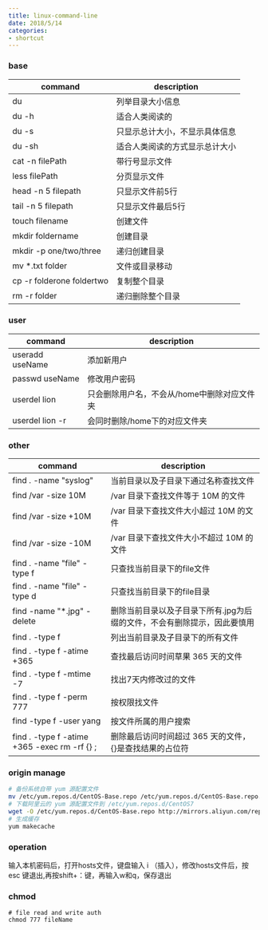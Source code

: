 ```yaml
---
title: linux-command-line
date: 2018/5/14
categories:
- shortcut
---
```


### base
command|description
-------|-----------
du | 列举目录大小信息
du -h | 适合人类阅读的
du -s | 只显示总计大小，不显示具体信息
du -sh | 适合人类阅读的方式显示总计大小
cat -n filePath | 带行号显示文件
less filePath | 分页显示文件
head -n 5 filepath | 只显示文件前5行
tail -n 5 filepath | 只显示文件最后5行
touch filename | 创建文件
mkdir foldername | 创建目录
mkdir -p one/two/three | 递归创建目录
mv *.txt folder | 文件或目录移动
cp -r folderone foldertwo | 复制整个目录
rm -r folder | 递归删除整个目录

### user
command|description
-------|-----------
useradd useName | 添加新用户
passwd useName | 修改用户密码
userdel lion | 只会删除用户名，不会从/home中删除对应文件夹
userdel lion -r	| 会同时删除/home下的对应文件夹

### other
command|description
-------|-----------
find . -name "syslog"	| 当前目录以及子目录下通过名称查找文件
find /var -size 10M | /var 目录下查找文件等于 10M 的文件
find /var -size +10M | /var 目录下查找文件大小超过 10M 的文件
find /var -size -10M | /var 目录下查找文件大小不超过 10M 的文件
find . -name "file" -type f | 只查找当前目录下的file文件
find . -name "file" -type d | 只查找当前目录下的file目录
find -name "*.jpg" -delete | 删除当前目录以及子目录下所有.jpg为后缀的文件，不会有删除提示，因此要慎用
find . -type f | 列出当前目录及子目录下的所有文件
find . -type f -atime +365 | 查找最后访问时间草果 365 天的文件
find . -type f -mtime -7 | 找出7天内修改过的文件
find . -type f -perm 777 | 按权限找文件
find -type f -user yang | 按文件所属的用户搜索
find . -type f -atime +365 -exec rm -rf {} \; | 删除最后访问时间超过 365 天的文件，{}是查找结果的占位符


### origin manage
```sh
# 备份系统自带 yum 源配置文件 
mv /etc/yum.repos.d/CentOS-Base.repo /etc/yum.repos.d/CentOS-Base.repo.backup
# 下载阿里云的 yum 源配置文件到 /etc/yum.repos.d/CentOS7
wget -O /etc/yum.repos.d/CentOS-Base.repo http://mirrors.aliyun.com/repo/Centos-7.repo
# 生成缓存
yum makecache
```

### operation
输入本机密码后，打开hosts文件，键盘输入 i （插入），修改hosts文件后，按 esc 键退出,再按shift+：键，再输入w和q，保存退出


### chmod
```shell
# file read and write auth
chmod 777 fileName
```